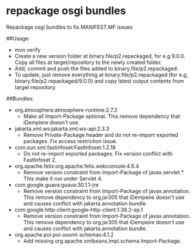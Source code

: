 # repackage osgi bundles
Repackage osgi bundles to fix MANIFEST.MF issues

##Usage:
* mvn verify
* Create a new version folder at binary.file/p2.repackaged, for e.g 9.0.0. Copy all files at target/repository to the newly created folder.
* Add, commit and push the files added to binary.file/p2.repackaged.
* To update, just remove everything at binary.file/p2.repackaged (for e.g, binary.file/p2.repackaged/9.0.0) and copy latest output contents from target repository.

##Bundles:
* org.atmosphere:atmosphere-runtime:2.7.2
  * Make all Import-Package optional. This remove dependency that iDempiere doesn't use.
* jakarta.xml.ws:jakarta.xml.ws-api:2.3.3
  * Remove Private-Package header and do not re-import exported packages. Fix access restriction issue.
* com.sun.xml.fastinfoset:FastInfoset:1.2.18
  * Do not re-import exported packages. Fix version conflict with FastInfoset 2.
* org.apache.felix:org.apache.felix.webconsole:4.6.4
  * Remove version constraint from Import-Package of javax.servlet.*. This make it run under Servlet 4.
* com.google.guava:guava:30.1.1-jre
  * Remove version constraint from Import-Package of javax.annotation. This remove dependency to org.jsr305 that iDempeire doesn't use and causes conflict with jakarta.annotation bundle.
* com.google.http-client:google-http-client:1.39.2-sp.1
  * Remove version constraint from Import-Package of javax.annotation. This remove dependency to org.jsr305 that iDempeire doesn't use and causes conflict with jakarta.annotation bundle.
* org.apache.poi:poi-ooxml-schemas:4.1.2
  * Add missing org.apache.xmlbeans.impl.schema Import-Package.
